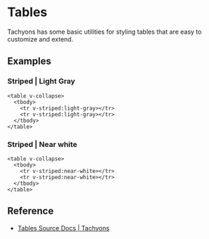<script setup>
import LightGrayTable from '../components/tables/LightGrayTable.vue';
import NearWhiteTable from '../components/tables/NearWhiteTable.vue';
</script>

# Tables

Tachyons has some basic utilities for styling tables
that are easy to customize and extend.

## Examples

### Striped | Light Gray

```vue
<table v-collapse>
  <tbody>
    <tr v-striped:light-gray></tr>
    <tr v-striped:light-gray></tr>
  </tbody>
</table>
```

<LightGrayTable />

### Striped | Near white

```vue
<table v-collapse>
  <tbody>
    <tr v-striped:near-white></tr>
    <tr v-striped:near-white></tr>
  </tbody>
</table>
```

<NearWhiteTable />

## Reference

* [Tables Source Docs | Tachyons](https://tachyons.io/docs/elements/tables/)
